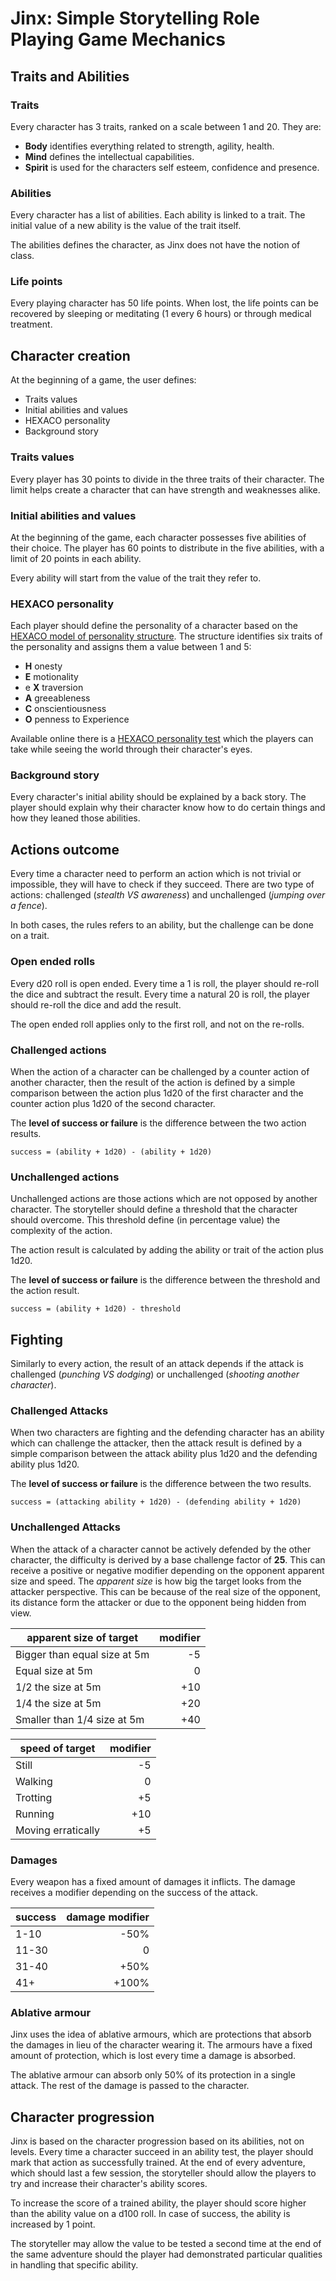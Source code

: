 # Jinx: Simple Storytelling Role Playing Game Mechanics

## Traits and Abilities

### Traits
Every character has 3 traits, ranked on a scale between 1 and 20. They are:

- __Body__ identifies everything related to strength, agility, health.
- __Mind__ defines the intellectual capabilities.
- __Spirit__ is used for the characters self esteem, confidence and presence.

### Abilities
Every character has a list of abilities. Each ability is linked to a trait. The initial value of a new ability is the value of the trait itself.

The abilities defines the character, as Jinx does not have the notion of class.

### Life points
Every playing character has 50 life points. When lost, the life points can be recovered by sleeping or meditating (1 every 6 hours) or through medical treatment.

## Character creation
At the beginning of a game, the user defines:

- Traits values
- Initial abilities and values
- HEXACO personality
- Background story

### Traits values
Every player has 30 points to divide in the three traits of their character. The limit helps create a character that can have strength and weaknesses alike.

### Initial abilities and values
At the beginning of the game, each character possesses five abilities of their choice. The player has 60 points to distribute in the five abilities, with a limit of 20 points in each ability.

Every ability will start from the value of the trait they refer to.

### HEXACO personality
Each player should define the personality of a character based on the [HEXACO model of personality structure](https://en.m.wikipedia.org/wiki/HEXACO_model_of_personality_structure). The structure identifies six traits of the personality and assigns them a value between 1 and 5:

- __H__ onesty
- __E__ motionality
- e __X__ traversion
- __A__ greeableness
- __C__ onscientiousness
- __O__ penness to Experience

Available online there is a [HEXACO personality test](http://hexaco.org/hexaco-online) which the players can take while seeing the world through their character's eyes.

### Background story
Every character's initial ability should be explained by a back story. The player should explain why their character know how to do certain things and how they leaned those abilities.

## Actions outcome
Every time a character need to perform an action which is not trivial or impossible, they will have to check if they succeed. There are two type of actions: challenged (_stealth VS awareness_) and unchallenged (_jumping over a fence_).

In both cases, the rules refers to an ability, but the challenge can be done on a trait.

### Open ended rolls
Every d20 roll is open ended. Every time a 1 is roll, the player should re-roll the dice and subtract the result. Every time a natural 20 is roll, the player should re-roll the dice and add the result.

The open ended roll applies only to the first roll, and not on the re-rolls.

### Challenged actions
When the action of a character can be challenged by a counter action of another character, then the result of the action is defined by a simple comparison between the action plus 1d20 of the first character and the counter action plus 1d20 of the second character.

The __level of success or failure__ is the difference between the two action results.

`success = (ability + 1d20) - (ability + 1d20)`

### Unchallenged actions
Unchallenged actions are those actions which are not opposed by another character. The storyteller should define a threshold that the character should overcome. This threshold define (in percentage value) the complexity of the action.

The action result is calculated by adding the ability or trait of the action plus 1d20.

The __level of success or failure__ is the difference between the threshold and the action result.

`success = (ability + 1d20) - threshold`

## Fighting
Similarly to every action, the result of an attack depends if the attack is challenged (_punching VS dodging_) or unchallenged (_shooting another character_).

### Challenged Attacks
When two characters are fighting and the defending character has an ability which can challenge the attacker, then the attack result is defined by a simple comparison between the attack ability plus 1d20 and the defending ability plus 1d20.

The __level of success or failure__ is the difference between the two results.

`success = (attacking ability + 1d20) - (defending ability + 1d20)`

### Unchallenged Attacks
When the attack of a character cannot be actively defended by the other character, the difficulty is derived by a base challenge factor of __25__. This can receive a positive or negative modifier depending on the opponent apparent size and speed. The _apparent size_ is how big the target looks from the attacker perspective. This can be because of the real size of the opponent, its distance form the attacker or due to the opponent being hidden from view.

apparent size of target|modifier
---|---:
Bigger than equal size at 5m|-5
Equal size at 5m|0
1/2 the size at 5m|+10
1/4 the size at 5m|+20
Smaller than 1/4 size at 5m|+40

speed of target|modifier
---|---:
Still|-5
Walking|0
Trotting|+5
Running|+10
Moving erratically|+5


### Damages
Every weapon has a fixed amount of damages it inflicts. The damage receives a modifier depending on the success of the attack.

success|damage modifier
---|---:
1-10|-50%
11-30|0
31-40|+50%
41+|+100%


### Ablative armour
Jinx uses the idea of ablative armours, which are protections that absorb the damages in lieu of the character wearing it. The armours have a fixed amount of protection, which is lost every time a damage is absorbed.

The ablative armour can absorb only 50% of its protection in a single attack. The rest of the damage is passed to the character.

## Character progression
Jinx is based on the character progression based on its abilities, not on levels. Every time a character succeed in an ability test, the player should mark that action as successfully trained.
At the end of every adventure, which should last a few session, the storyteller should allow the players to try and increase their character's ability scores.

To increase the score of a trained ability, the player should score higher than the ability value on a d100 roll. In case of success, the ability is increased by 1 point.

The storyteller may allow the value to be tested a second time at the end of the same adventure should the player had demonstrated particular qualities in handling that specific ability.
